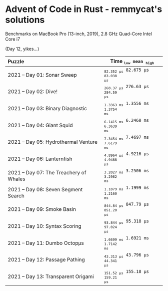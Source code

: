 # Advent of Code in Rust - remmycat's solutions

Benchmarks on MacBook Pro (13-inch, 2019), 2.8 GHz Quad-Core Intel Core i7

(Day 12, yikes…)

| Puzzle | Time <code><sub>low</sub> mean <sub>high</sub></code> |
| :-- | --- |
| 2021 – Day 01: Sonar Sweep | <code><sub>82.352 μs</sub> 82.675 μs <sub>83.038 μs</sub></code> |
| 2021 – Day 02: Dive! | <code><sub>268.37 μs</sub> 276.63 μs <sub>284.59 μs</sub></code> |
| 2021 – Day 03: Binary Diagnostic | <code><sub>1.3363 ms</sub> 1.3556 ms <sub>1.3754 ms</sub></code> |
| 2021 – Day 04: Giant Squid | <code><sub>6.1415 ms</sub> 6.2460 ms <sub>6.3639 ms</sub></code> |
| 2021 – Day 05: Hydrothermal Venture | <code><sub>7.3454 ms</sub> 7.4697 ms <sub>7.6179 ms</sub></code> |
| 2021 – Day 06: Lanternfish | <code><sub>4.8964 μs</sub> 4.9216 μs <sub>4.9488 μs</sub></code> |
| 2021 – Day 07: The Treachery of Whales | <code><sub>3.2027 ms</sub> 3.2506 ms <sub>3.2982 ms</sub></code> |
| 2021 – Day 08: Seven Segment Search | <code><sub>1.1879 ms</sub> 1.1999 ms <sub>1.2160 ms</sub></code> |
| 2021 – Day 09: Smoke Basin | <code><sub>844.84 μs</sub> 847.79 μs <sub>851.20 μs</sub></code> |
| 2021 – Day 10: Syntax Scoring | <code><sub>93.844 μs</sub> 95.318 μs <sub>97.024 μs</sub></code> |
| 2021 – Day 11: Dumbo Octopμs | <code><sub>1.6699 ms</sub> 1.6921 ms <sub>1.7142 ms</sub></code> |
| 2021 – Day 12: Passage Pathing | <code><sub>43.313 μs</sub> 43.796 μs <sub>44.341 μs</sub></code> |
| 2021 – Day 13: Transparent Origami | <code><sub>151.52 μs</sub> 155.18 μs <sub>159.21 μs</sub></code> |